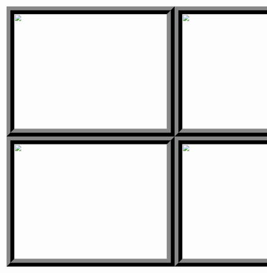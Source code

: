 <!DOCTYPE html>
<html lang="en">
<head>
    <meta charset="UTF-8">
    <title>Document</title>
    <link rel="stylesheet" href="css/style.css">
</head>
<style>
    header{
    height:800px;
    width:1400px;
    margin:0 auto;
    padding-top:100px;
    padding-left:50px;
}
.fangda{
    height:300px;
    width:400px;
    background-image:url(../img/1.png);
    background-size:100% 100%;
    border:20px ridge #333333;
    float:left;
    
}
.fangda img{
    height:100%;
    width:100%;
}
.fangda img:hover{
    transform:scale3d(1.05,1.05,1.05);
    transition:all 1s ease;
}
</style>
<body>
    <header>
        <div class="fangda"><img src="img/1.png"></div>
        <div class="fangda"><img src="img/2.png"></div>
        <div class="fangda"><img src="img/3.png"></div>
        <div class="fangda"><img src="img/4.png"></div>
        <div class="fangda"><img src="img/5.png"></div>
        <div class="fangda"><img src="img/6.png"></div>
    </header>
</body>
</html>
